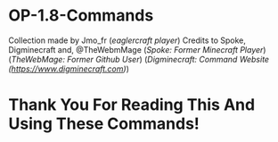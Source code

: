 # OP-1.8-Commands
Collection made by Jmo_fr (*eaglercraft player*)
Credits to Spoke, Digminecraft and, @TheWebmMage
(*Spoke: Former Minecraft Player*)
(*TheWebMage: Former Github User*)
(*Digminecraft: Command Website (https://www.digminecraft.com)*)

# Thank You For Reading This And Using These Commands!
